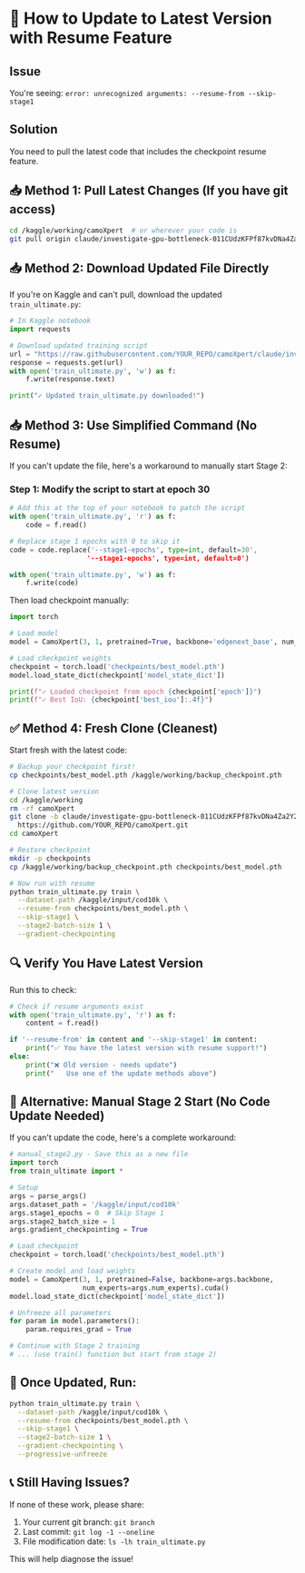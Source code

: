 # 🔄 How to Update to Latest Version with Resume Feature

## Issue
You're seeing: `error: unrecognized arguments: --resume-from --skip-stage1`

## Solution
You need to pull the latest code that includes the checkpoint resume feature.

## 📥 **Method 1: Pull Latest Changes (If you have git access)**

```bash
cd /kaggle/working/camoXpert  # or wherever your code is
git pull origin claude/investigate-gpu-bottleneck-011CUdzKFPf87kvDNa4Za2Y2
```

## 📥 **Method 2: Download Updated File Directly**

If you're on Kaggle and can't pull, download the updated `train_ultimate.py`:

```python
# In Kaggle notebook
import requests

# Download updated training script
url = "https://raw.githubusercontent.com/YOUR_REPO/camoXpert/claude/investigate-gpu-bottleneck-011CUdzKFPf87kvDNa4Za2Y2/train_ultimate.py"
response = requests.get(url)
with open('train_ultimate.py', 'w') as f:
    f.write(response.text)

print("✓ Updated train_ultimate.py downloaded!")
```

## 📥 **Method 3: Use Simplified Command (No Resume)**

If you can't update the file, here's a workaround to manually start Stage 2:

### Step 1: Modify the script to start at epoch 30

```python
# Add this at the top of your notebook to patch the script
with open('train_ultimate.py', 'r') as f:
    code = f.read()

# Replace stage 1 epochs with 0 to skip it
code = code.replace('--stage1-epochs', type=int, default=30',
                   '--stage1-epochs', type=int, default=0')

with open('train_ultimate.py', 'w') as f:
    f.write(code)
```

Then load checkpoint manually:

```python
import torch

# Load model
model = CamoXpert(3, 1, pretrained=True, backbone='edgenext_base', num_experts=7).cuda()

# Load checkpoint weights
checkpoint = torch.load('checkpoints/best_model.pth')
model.load_state_dict(checkpoint['model_state_dict'])

print(f"✓ Loaded checkpoint from epoch {checkpoint['epoch']}")
print(f"✓ Best IoU: {checkpoint['best_iou']:.4f}")
```

## ✅ **Method 4: Fresh Clone (Cleanest)**

Start fresh with the latest code:

```bash
# Backup your checkpoint first!
cp checkpoints/best_model.pth /kaggle/working/backup_checkpoint.pth

# Clone latest version
cd /kaggle/working
rm -rf camoXpert
git clone -b claude/investigate-gpu-bottleneck-011CUdzKFPf87kvDNa4Za2Y2 \
  https://github.com/YOUR_REPO/camoXpert.git
cd camoXpert

# Restore checkpoint
mkdir -p checkpoints
cp /kaggle/working/backup_checkpoint.pth checkpoints/best_model.pth

# Now run with resume
python train_ultimate.py train \
  --dataset-path /kaggle/input/cod10k \
  --resume-from checkpoints/best_model.pth \
  --skip-stage1 \
  --stage2-batch-size 1 \
  --gradient-checkpointing
```

## 🔍 **Verify You Have Latest Version**

Run this to check:

```python
# Check if resume arguments exist
with open('train_ultimate.py', 'r') as f:
    content = f.read()

if '--resume-from' in content and '--skip-stage1' in content:
    print("✅ You have the latest version with resume support!")
else:
    print("❌ Old version - needs update")
    print("   Use one of the update methods above")
```

## 📌 **Alternative: Manual Stage 2 Start (No Code Update Needed)**

If you can't update the code, here's a complete workaround:

```python
# manual_stage2.py - Save this as a new file
import torch
from train_ultimate import *

# Setup
args = parse_args()
args.dataset_path = '/kaggle/input/cod10k'
args.stage1_epochs = 0  # Skip Stage 1
args.stage2_batch_size = 1
args.gradient_checkpointing = True

# Load checkpoint
checkpoint = torch.load('checkpoints/best_model.pth')

# Create model and load weights
model = CamoXpert(3, 1, pretrained=False, backbone=args.backbone,
                  num_experts=args.num_experts).cuda()
model.load_state_dict(checkpoint['model_state_dict'])

# Unfreeze all parameters
for param in model.parameters():
    param.requires_grad = True

# Continue with Stage 2 training
# ... (use train() function but start from stage 2)
```

## 🎯 **Once Updated, Run:**

```bash
python train_ultimate.py train \
  --dataset-path /kaggle/input/cod10k \
  --resume-from checkpoints/best_model.pth \
  --skip-stage1 \
  --stage2-batch-size 1 \
  --gradient-checkpointing \
  --progressive-unfreeze
```

## 📞 **Still Having Issues?**

If none of these work, please share:
1. Your current git branch: `git branch`
2. Last commit: `git log -1 --oneline`
3. File modification date: `ls -lh train_ultimate.py`

This will help diagnose the issue!
